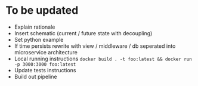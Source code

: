 # To be updated

- Explain rationale
- Insert schematic (current / future state with decoupling)
- Set python example
- If time persists rewrite with view / middleware / db seperated into microservice architecture
- Local running instructions ```docker build . -t foo:latest && docker run -p 3000:3000 foo:latest```
- Update tests instructions 
- Build out pipeline
